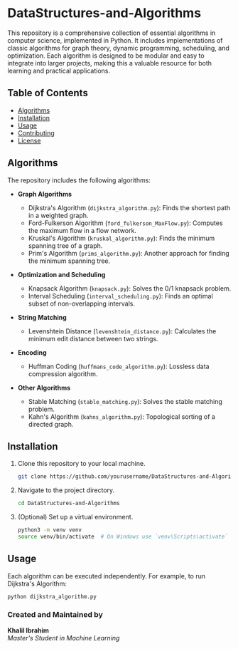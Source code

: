 
# DataStructures-and-Algorithms

This repository is a comprehensive collection of essential algorithms in computer science, implemented in Python. It includes implementations of classic algorithms for graph theory, dynamic programming, scheduling, and optimization. Each algorithm is designed to be modular and easy to integrate into larger projects, making this a valuable resource for both learning and practical applications.

## Table of Contents

- [Algorithms](#algorithms)
- [Installation](#installation)
- [Usage](#usage)
- [Contributing](#contributing)
- [License](#license)

## Algorithms

The repository includes the following algorithms:

- **Graph Algorithms**
  - Dijkstra's Algorithm (`dijkstra_algorithm.py`): Finds the shortest path in a weighted graph.
  - Ford-Fulkerson Algorithm (`ford_fulkerson_MaxFlow.py`): Computes the maximum flow in a flow network.
  - Kruskal's Algorithm (`kruskal_algorithm.py`): Finds the minimum spanning tree of a graph.
  - Prim's Algorithm (`prims_algorithm.py`): Another approach for finding the minimum spanning tree.

- **Optimization and Scheduling**
  - Knapsack Algorithm (`knapsack.py`): Solves the 0/1 knapsack problem.
  - Interval Scheduling (`interval_scheduling.py`): Finds an optimal subset of non-overlapping intervals.

- **String Matching**
  - Levenshtein Distance (`levenshtein_distance.py`): Calculates the minimum edit distance between two strings.

- **Encoding**
  - Huffman Coding (`huffmans_code_algorithm.py`): Lossless data compression algorithm.

- **Other Algorithms**
  - Stable Matching (`stable_matching.py`): Solves the stable matching problem.
  - Kahn's Algorithm (`kahns_algorithm.py`): Topological sorting of a directed graph.

## Installation

1. Clone this repository to your local machine.
    ```bash
    git clone https://github.com/yourusername/DataStructures-and-Algorithms.git
    ```
2. Navigate to the project directory.
    ```bash
    cd DataStructures-and-Algorithms
    ```
3. (Optional) Set up a virtual environment.
    ```bash
    python3 -m venv venv
    source venv/bin/activate  # On Windows use `venv\Scripts\activate`
    ```

## Usage

Each algorithm can be executed independently. For example, to run Dijkstra's Algorithm:

```bash
python dijkstra_algorithm.py
```

### Created and Maintained by

**Khalil Ibrahim**  
*Master's Student in Machine Learning*
